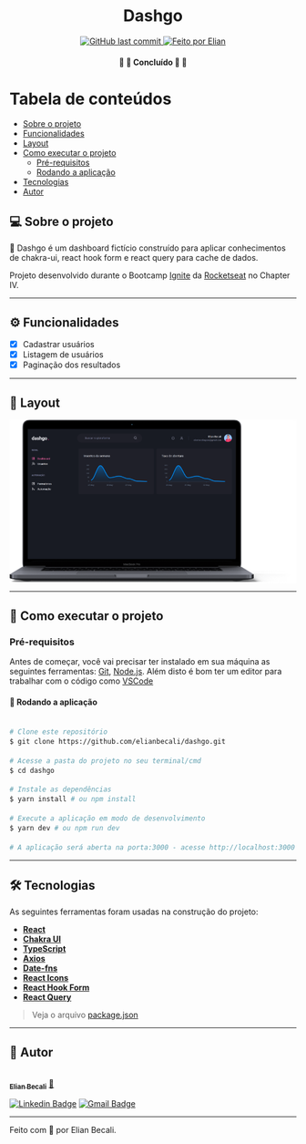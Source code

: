 <h1 align="center">
	Dashgo
</h1>

<p align="center">

  <a href="https://github.com/elianbecali/dashgo/commits/main/">
    <img alt="GitHub last commit" src="https://img.shields.io/github/last-commit/elianbecali/dashgo?style=flat-square&">
  </a>

  <a href="https://linkedin.com/in/elianbecali">
    <img alt="Feito por Elian" src="https://img.shields.io/badge/feito%20por-Elian%20Becali-%237519C1?style=flat-square&">
  </a>


</p>

<h4 align="center">
	🚧 🚀 Concluído 🚀 🚧
</h4>

Tabela de conteúdos
=================
<!--ts-->
   * [Sobre o projeto](#-sobre-o-projeto)
   * [Funcionalidades](#%EF%B8%8F-funcionalidades)
   * [Layout](#-layout)
   * [Como executar o projeto](#-como-executar-o-projeto)
     * [Pré-requisitos](#pré-requisitos)
     * [Rodando a aplicação](#-rodando-a-aplicação)
   * [Tecnologias](#-tecnologias)
   * [Autor](#-autor)
<!--te-->


## 💻 Sobre o projeto

🧭 Dashgo é um dashboard fictício construído para aplicar conhecimentos de chakra-ui, react hook form e react query para cache de dados.

Projeto desenvolvido durante o Bootcamp [Ignite](https://rocketseat.com.br/ignite) da [Rocketseat](https://rocketseat.com.br/) no Chapter IV.

---

## ⚙️ Funcionalidades

- [x] Cadastrar usuários
- [x] Listagem de usuários
- [x] Paginação dos resultados

---

## 🎨 Layout

<p align="center" style="display: flex; align-items: flex-start; justify-content: center;">
  <img alt="dashgo" title="#dashgo" src="https://github.com/elianbecali/dashgo/blob/main/.github/Macbook-Pro.png?raw=true" />
</p>

---

## 🚀 Como executar o projeto

### Pré-requisitos

Antes de começar, você vai precisar ter instalado em sua máquina as seguintes ferramentas:
[Git](https://git-scm.com), [Node.js](https://nodejs.org/en/).
Além disto é bom ter um editor para trabalhar com o código como [VSCode](https://code.visualstudio.com/)




#### 🧭 Rodando a aplicação

```bash

# Clone este repositório
$ git clone https://github.com/elianbecali/dashgo.git

# Acesse a pasta do projeto no seu terminal/cmd
$ cd dashgo

# Instale as dependências
$ yarn install # ou npm install

# Execute a aplicação em modo de desenvolvimento
$ yarn dev # ou npm run dev

# A aplicação será aberta na porta:3000 - acesse http://localhost:3000

```

---

## 🛠 Tecnologias

As seguintes ferramentas foram usadas na construção do projeto:

-   **[React](https://reactjs.org/)**
-   **[Chakra UI](https://chakra-ui.com/)**
-   **[TypeScript](https://www.typescriptlang.org/)**
-   **[Axios](https://github.com/axios/axios)**
-   **[Date-fns](https://date-fns.org/)**
-   **[React Icons](https://react-icons.github.io/react-icons/)**
-   **[React Hook Form](https://react-hook-form.com/)**
-   **[React Query](https://react-query.tanstack.com/)**

> Veja o arquivo  [package.json](https://github.com/elianbecali/main/blob/main/package.json)

---

## 🦸 Autor

<a href="https://app.rocketseat.com.br/me/elian-carlos-becali-aguiar-1567032394">
 <img style="border-radius: 50%;" src="https://avatars.githubusercontent.com/u/54561377?v=4" width="100px;" alt=""/>
 <br />
 <sub><b>Elian Becali</b></sub></a> <a href="https://app.rocketseat.com.br/me/elian-carlos-becali-aguiar-1567032394" title="Rocketseat">🚀</a>
 <br />

[![Linkedin Badge](https://img.shields.io/badge/-Elian%20Becali-blue?style=flat-square&logo=Linkedin&logoColor=white&link=https://www.linkedin.com/in/elianbecali/)](https://www.linkedin.com/in/elianbecali/)
[![Gmail Badge](https://img.shields.io/badge/-elianbecaliaguiar@gmail.com-c14438?style=flat-square&logo=Gmail&logoColor=white&link=mailto:elianbecaliaguiar@gmail.com)](mailto:elianbecaliaguiar@gmail.com)

---

Feito com 💜 por Elian Becali.

